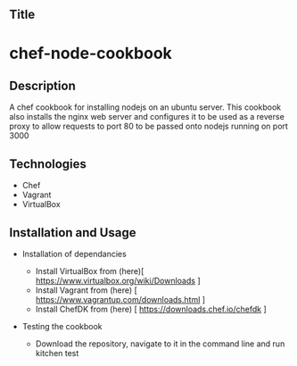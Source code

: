 ## Title

# chef-node-cookbook

## Description

A chef cookbook for installing nodejs on an ubuntu server. This cookbook also installs the nginx web server and configures it to be used as a reverse proxy to allow requests to port 80 to be passed onto nodejs running on port 3000

## Technologies

- Chef
- Vagrant
- VirtualBox

## Installation and Usage

- Installation of dependancies
  - Install VirtualBox from (here)[ https://www.virtualbox.org/wiki/Downloads ]
  - Install Vagrant from (here) [ https://www.vagrantup.com/downloads.html ]
  - Install ChefDK from (here) [ https://downloads.chef.io/chefdk ]

- Testing the cookbook
  - Download the repository, navigate to it in the command line and run kitchen test
